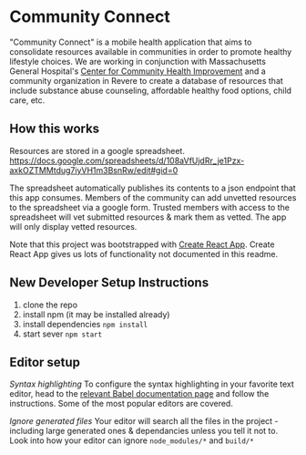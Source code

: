 # Community Connect
"Community Connect" is a mobile health application that aims to consolidate resources available in communities in order to promote healthy lifestyle choices. We are working in conjunction with Massachusetts General Hospital's [Center for Community Health Improvement](https://www.massgeneral.org/cchi/) and a community organization in Revere to create a database of resources that include substance abuse counseling, affordable healthy food options, child care, etc.

## How this works
Resources are stored in a google spreadsheet. https://docs.google.com/spreadsheets/d/108aVfUjdRr_je1Pzx-axkOZTMMtdug7iyVH1m3BsnRw/edit#gid=0

The spreadsheet automatically publishes its contents to a json endpoint that this app consumes. Members of the community can add unvetted resources to the spreadsheet via a google form. Trusted members with access to the spreadsheet will vet submitted
resources &  mark them as vetted. The app will only display vetted resources.

Note that this project was bootstrapped with [Create React App](https://github.com/facebookincubator/create-react-app).  Create React App gives us lots of functionality not documented in this readme.

## New Developer Setup Instructions
1) clone the repo
1) install npm (it may be installed already)
1) install dependencies `npm install`
1) start sever `npm start`

## Editor setup
*Syntax highlighting* To configure the syntax highlighting in your favorite text editor, head to the [relevant Babel documentation page](https://babeljs.io/docs/editors) and follow the instructions. Some of the most popular editors are covered.

*Ignore generated files* Your editor will search all the files in the project - including large generated ones & dependancies unless you tell it not to. Look into how your editor can ignore `node_modules/*` and `build/*`

